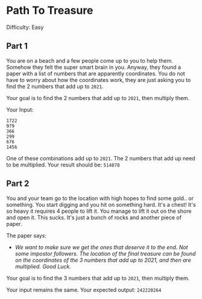 # Path To Treasure
Difficulty: Easy

## Part 1
You are on a beach and a few people come up to you to help them. Somehow they felt the super smart brain in you. Anyway, they found a paper with a list of numbers that are 
apparently coordinates. You do not have to worry about how the coordinates work, they are just asking you to find the 2 numbers that add up to `2021`.

Your goal is to find the 2 numbers that add up to `2021`, then multiply them.

Your Input:
```
1722
979
366
299
676
1456
```
One of these combinations add up to `2021`. The 2 numbers that add up need to be multiplied. Your result should be: `514878`

## Part 2
You and your team go to the location with high hopes to find some gold.. or something. You start digging and you hit on something hard. It's a chest!
It's so heavy it requires 4 people to lift it. You manage to lift it out on the shore and open it. This sucks. It's just a bunch of rocks and another piece of paper.

The paper says: 
- *We want to make sure we get the ones that deserve it to the end. Not some impostor followers. The location of the final treasure can be found on the
coordinates of the 3 numbers that add up to 2021, and then are multiplied. Good Luck.*

Your goal is to find the 3 numbers that add up to `2021`, then multiply them.

Your input remains the same.
Your expected output: `242220264`
